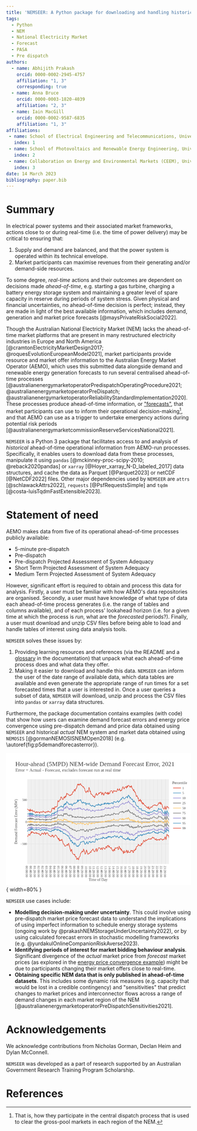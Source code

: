 ```yaml
---
title: 'NEMSEER: A Python package for downloading and handling historical National Electricity Market forecast data produced by the Australian Energy Market Operator'
tags:
  - Python
  - NEM
  - National Electricity Market
  - Forecast
  - PASA
  - Pre dispatch
authors:
  - name: Abhijith Prakash
    orcid: 0000-0002-2945-4757
    affiliation: "1, 3"
    corresponding: true
  - name: Anna Bruce
    orcid: 0000-0003-1820-4039
    affiliation: "2, 3"
  - name: Iain MacGill
    orcid: 0000-0002-9587-6835
    affiliation: "1, 3"
affiliations:
 - name: School of Electrical Engineering and Telecommunications, University of New South Wales, Australia
   index: 1
 - name: School of Photovoltaics and Renewable Energy Engineering, University of New South Wales, Australia
   index: 2
 - name: Collaboration on Energy and Environmental Markets (CEEM), University of New South Wales, Australia
   index: 3
date: 14 March 2023
bibliography: paper.bib
---
```


# Summary

In electrical power systems and their associated market frameworks, actions close to or during real-time (i.e. the time of power delivery) may be critical to ensuring that:

1. Supply and demand are balanced, and that the power system is operated within its technical envelope.
2. Market participants can maximise revenues from their generating and/or demand-side resources.

To some degree, *real-time* actions and their outcomes are dependent on decisions made *ahead-of-time*, e.g. starting a gas turbine, charging a battery energy storage system and maintaining a greater level of spare capacity in reserve during periods of system stress. Given physical and financial uncertainties, no ahead-of-time decision is perfect; instead, they are made in light of the best available information, which includes demand, generation and market price forecasts [@maysPrivateRiskSocial2022].

Though the Australian National Electricity Market (NEM) lacks the ahead-of-time market platforms that are present in many restructured electricity industries in Europe and North America [@cramtonElectricityMarketDesign2017; @roquesEvolutionEuropeanModel2021], market participants provide resource and market offer information to the Australian Energy Market Operator (AEMO), which uses this submitted data alongside demand and renewable energy generation forecasts to run several centralised ahead-of-time processes [@australianenergymarketoperatorPredispatchOperatingProcedure2021; @australianenergymarketoperatorPreDispatch; @australianenergymarketoperatorReliabilityStandardImplementation2020]. These processes produce ahead-of-time information, or ["forecasts"](https://github.com/UNSW-CEEM/NEMSEER#user-content-fn-1-046877d6fabd7950d214da5f5dbc27c4), that market participants can use to inform their operational decision-making[^1], and that AEMO can use as a trigger to undertake emergency actions during potential risk periods [@australianenergymarketcommissionReserveServicesNational2021].

[^1]: That is, how they participate in the central dispatch process that is used to clear the gross-pool markets in each region of the NEM.

`NEMSEER` is a Python 3 package that facilitates access to and analysis of *historical* ahead-of-time operational information from AEMO-run processes. Specifically, it enables users to download data from these processes, manipulate it using `pandas` [@mckinney-proc-scipy-2010; @reback2020pandas] or `xarray` [@Hoyer_xarray_N-D_labeled_2017] data structures, and cache the data as Parquet [@Parquet2023] or netCDF [@NetCDF2022] files. Other major dependencies used by `NEMSEER` are `attrs` [@schlawackAttrs2022], `requests` [@PsfRequestsSimple] and `tqdm` [@costa-luisTqdmFastExtensible2023].

# Statement of need

AEMO makes data from five of its operational ahead-of-time processes publicly available:

- 5-minute pre-dispatch
- Pre-dispatch
- Pre-dispatch Projected Assessment of System Adequacy
- Short Term Projected Assessment of System Adequacy
- Medium Term Projected Assessment of System Adequacy

However, significant effort is required to obtain and process this data for analysis. Firstly, a user must be familiar with how AEMO's data repositories are organised. Secondly, a user must have knowledge of what type of data each ahead-of-time process generates (i.e. the range of tables and columns available), and of each process' lookahead horizon (i.e. for a given time at which the process is *run*, what are the *forecasted* periods?). Finally, a user must download and unzip CSV files before being able to load and handle tables of interest using data analysis tools.

`NEMSEER` solves these issues by:

1. Providing learning resources and references (via the README and a [glossary](https://nemseer.readthedocs.io/en/latest/glossary.html) in the documentation) that unpack what each ahead-of-time process does and what data they offer.
2. Making it easier to download and handle this data. `NEMSEER` can inform the user of the date range of available data, which data tables are available and even generate the appropriate range of run times for a set forecasted times that a user is interested in. Once a user queries a subset of data, `NEMSEER` will download, unzip and process the CSV files into `pandas` or `xarray` data structures.

Furthermore, the package documentation contains examples (with code) that show how users can examine demand forecast errors and energy price convergence using pre-dispatch demand and price data obtained using `NEMSEER` and historical *actual* NEM system and market data obtained using `NEMOSIS` [@gormanNEMOSISNEMOpen2018] (e.g. \autoref{fig:p5demandforecasterror}).

![NEM-wide time of day demand error percentiles for 2021 for hour-ahead demand forecasts (i.e. those run during 5-minute pre-dispatch, or 5MPD). This figure is the output of an [example in the `NEMSEER` documentation](https://nemseer.readthedocs.io/en/latest/examples/p5min_demand_forecast_error_2021.html#plotting-forecast-error-quantiles-against-time-of-day) .\label{fig:p5demandforecasterror}](p5min_error_2021_tod_percentile.png){ width=80% }

`NEMSEER` use cases include:

- **Modelling decision-making under uncertainty**. This could involve using pre-dispatch market price forecast data to understand the implications of using imperfect information to schedule energy storage systems (ongoing work by @prakashNEMStorageUnderUncertainty2022), or by using calculated forecast errors in stochastic modelling frameworks (e.g. @yurdakulOnlineCompanionRiskAverse2023).
- **Identifying periods of interest for market bidding behaviour analysis**. Significant divergence of the *actual* market price from *forecast* market prices (as explored in the [energy price convergence example](https://nemseer.readthedocs.io/en/latest/examples/price_convergence_2021.html)) might be due to participants changing their market offers close to real-time.
- **Obtaining specific NEM data that is only published in ahead-of-time datasets**. This includes some dynamic risk measures (e.g. capacity that would be lost in a credible contingency) and "sensitivities" that predict changes to market prices and interconnector flows across a range of demand changes in each market region of the NEM [@australianenergymarketoperatorPreDispatchSensitivities2021].

# Acknowledgements

We acknowledge contributions from Nicholas Gorman, Declan Heim and Dylan McConnell.

`NEMSEER` was developed as a part of research supported by an Australian Government Research Training Program Scholarship.

# References
